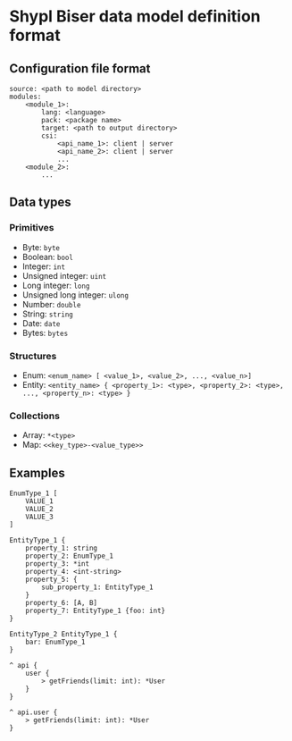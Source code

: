 # Shypl Biser data model definition format

## Configuration file format

	source: <path to model directory>
	modules:
		<module_1>:
			lang: <language>
			pack: <package name>
			target: <path to output directory>
			csi:
				<api_name_1>: client | server
				<api_name_2>: client | server
				...
		<module_2>:
			...
	

## Data types

### Primitives

* Byte: `byte`
* Boolean: `bool`
* Integer: `int`
* Unsigned integer: `uint`
* Long integer: `long`
* Unsigned long integer: `ulong`
* Number: `double`
* String: `string`
* Date: `date`
* Bytes: `bytes`

### Structures

* Enum: `<enum_name> [ <value_1>, <value_2>, ..., <value_n>]`
* Entity: `<entity_name> { <property_1>: <type>, <property_2>: <type>, ..., <property_n>: <type> }`

### Collections

* Array: `*<type>`
* Map: `<<key_type>-<value_type>>`

## Examples

	EnumType_1 [
		VALUE_1
		VALUE_2
		VALUE_3
	]
	
	EntityType_1 {
		property_1: string
		property_2: EnumType_1
		property_3: *int
		property_4: <int-string>
		property_5: {
			sub_property_1: EntityType_1
		}
		property_6: [A, B]
		property_7: EntityType_1 {foo: int}
	}
	
	EntityType_2 EntityType_1 {
		bar: EnumType_1
	}
	
	^ api {
		user {
			> getFriends(limit: int): *User
		}
	}
	
	^ api.user {
		> getFriends(limit: int): *User 
	}